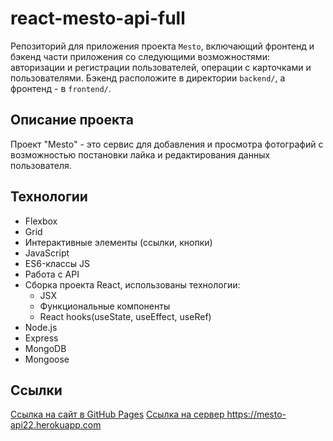 # react-mesto-api-full
Репозиторий для приложения проекта `Mesto`, включающий фронтенд и бэкенд части приложения со следующими возможностями: авторизации и регистрации пользователей, операции с карточками и пользователями. Бэкенд расположите в директории `backend/`, а фронтенд - в `frontend/`. 

## Описание проекта

Проект "Mesto" - это сервис для добавления и просмотра фотографий с возможностью постановки лайка и редактирования данных пользователя.

## Технологии
* Flexbox
* Grid
* Интерактивные элементы (ссылки, кнопки)
* JavaScript
* ES6-классы JS
* Работа с API
* Сборка проекта React, использованы технологии:
    * JSX
    * Функциональные компоненты
    * React hooks(useState, useEffect, useRef)
* Node.js
* Express
* MongoDB
* Mongoose

## Ссылки

<a href="https://tat-rs.github.io/react-mesto-api-full" target="_blank" rel="noopener">Ссылка на сайт в GitHub Pages</a>
<a href="https://mesto-api22.herokuapp.com" target="_blank" rel="noopener">Ссылка на сервер https://mesto-api22.herokuapp.com</a>
  